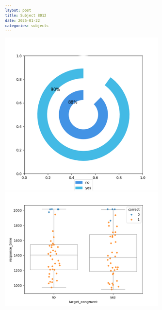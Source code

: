 ```yaml
---
layout: post
title: Subject 8012
date: 2025-01-22
categories: subjects
---
```


![](data/8012/run-6/8012_accuracy_target_congruence.png)
![](data/8012/run-6/8012_rt_congruence.png)
